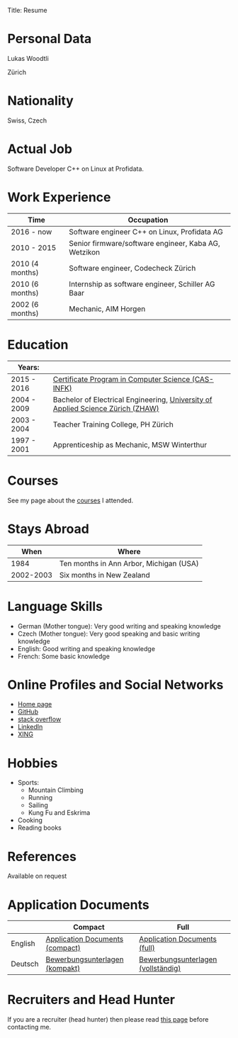 Title: Resume


# Personal Data
Lukas Woodtli

Zürich

# Nationality
Swiss, Czech

# Actual Job
Software Developer C++ on Linux at Profidata.

# Work Experience

| Time             | Occupation
|------------------|---------------------------------------------------
| 2016 - now       | Software engineer C++ on Linux, Profidata AG
| 2010 - 2015      | Senior firmware/software engineer, Kaba AG, Wetzikon
| 2010 (4 months)  | Software engineer, Codecheck Zürich
| 2010 (6 months)  | Internship as software engineer, Schiller AG Baar
| 2002 (6 months)  | Mechanic, AIM Horgen


# Education
| Years:         |                                                                                          |
|----------------|------------------------------------------------------------------------------------------|
| 2015 - 2016    | [Certificate Program in Computer Science (CAS-INFK)](https://www.inf.ethz.ch/continuing-education/certificate-program.html) |
| 2004 - 2009    | Bachelor of Electrical Engineering, [University of Applied Science Zürich (ZHAW)](http://www.zhaw.ch) |
| 2003 - 2004    | Teacher Training College, PH Zürich                                                      |
| 1997 - 2001    | Apprenticeship as Mechanic, MSW Winterthur                                               |


# Courses
See my page about the [courses](courses.html) I attended.


# Stays Abroad
| When      | Where
|-----------|----------------------------------------
| 1984      | Ten months in Ann Arbor, Michigan (USA)
| 2002-2003 | Six months in New Zealand


# Language Skills

- German (Mother tongue): Very good writing and speaking knowledge
- Czech (Mother tongue): Very good speaking and basic writing knowledge
- English: Good writing and speaking knowledge
- French: Some basic knowledge

# Online Profiles and Social Networks

- [Home page](http://lukaswoodtli.github.io/)
- [GitHub](https://github.com/LukasWoodtli)
- [stack overflow](https://careers.stackoverflow.com/lukaswoodtli)
- [LinkedIn](https://www.linkedin.com/in/lukaswoodtli)
- [XING](https://www.xing.com/profile/Lukas_Woodtli)


# Hobbies

* Sports:
    * Mountain Climbing
    * Running
    * Sailing
    * Kung Fu and Eskrima
* Cooking
* Reading books

# References
Available on request


# Application Documents

|         | Compact                   | Full       |
|---------|---------------------------|------------|
| English | [Application Documents (compact)](/documents/Application_Documents_Lukas_Woodtli.zip) | [Application Documents (full)](/documents/Application_Documents_full_Lukas_Woodtli.zip) |
| Deutsch | [Bewerbungsunterlagen (kompakt)](/documents/Bewerbungsunterlagen_Lukas_Woodtli.zip) | [Bewerbungsunterlagen (vollständig)](/documents/Bewerbungsunterlagen_alle_Lukas_Woodtli.zip) |


# Recruiters and Head Hunter

If you are a recruiter (head hunter) then please read [this page]({filename}/pages/recruiters_headhunters.md) before contacting me.

